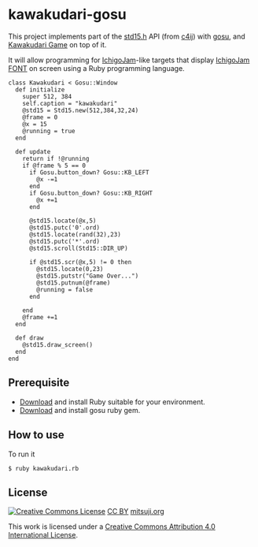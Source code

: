 # kawakudari-gosu

This project implements part of the [std15.h](https://github.com/IchigoJam/c4ij/blob/master/src/std15.h) API (from [c4ij](https://github.com/IchigoJam/c4ij)) with [gosu](https://www.libgosu.org/), and [Kawakudari Game](https://ichigojam.github.io/print/en/KAWAKUDARI.html) on top of it.

It will allow programming for [IchigoJam](https://ichigojam.net/index-en.html)-like targets that display [IchigoJam FONT](https://mitsuji.github.io/ichigojam-font.json/) on screen using a Ruby programming language.
```
class Kawakudari < Gosu::Window
  def initialize
    super 512, 384
    self.caption = "kawakudari"
    @std15 = Std15.new(512,384,32,24)
    @frame = 0
    @x = 15
    @running = true
  end
  
  def update
    return if !@running
    if @frame % 5 == 0
      if Gosu.button_down? Gosu::KB_LEFT
        @x -=1
      end
      if Gosu.button_down? Gosu::KB_RIGHT
        @x +=1
      end

      @std15.locate(@x,5)
      @std15.putc('0'.ord)
      @std15.locate(rand(32),23)
      @std15.putc('*'.ord)
      @std15.scroll(Std15::DIR_UP)

      if @std15.scr(@x,5) != 0 then
        @std15.locate(0,23)
        @std15.putstr("Game Over...")
        @std15.putnum(@frame)
        @running = false
      end

    end
    @frame +=1
  end
  
  def draw
    @std15.draw_screen()
  end
end
```

## Prerequisite

* [Download](https://www.ruby-lang.org/en/downloads/) and install Ruby suitable for your environment.
* [Download](https://www.libgosu.org/ruby.html) and install gosu ruby gem.

## How to use

To run it
```
$ ruby kawakudari.rb
```


## License
[![Creative Commons License](https://i.creativecommons.org/l/by/4.0/88x31.png)](http://creativecommons.org/licenses/by/4.0/)
[CC BY](https://creativecommons.org/licenses/by/4.0/) [mitsuji.org](https://mitsuji.org)

This work is licensed under a [Creative Commons Attribution 4.0 International License](http://creativecommons.org/licenses/by/4.0/).
